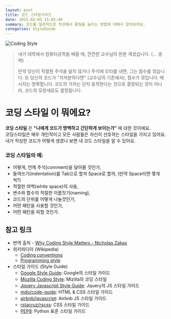 ```yaml
---
layout: post
title: 코드 스타일가이드
date: 2015-02-03 15:02:49
summary: 코드를 일관적으로 작성해서 품질을 높이는 방법에 대해서 알아보아요.
categories: StyleGuide
---
```


![Coding Style](http://media.mediatemple.netdna-cdn.com/wp-content/uploads/2012/10/start-image-500.jpg)

> 내가 대학에서 컴퓨터공학을 배울 때, 깐깐한 교수님이 한분 계셨습니다. (... 생략)
>
> 만약 당신이 적절한 주석을 달지 않거나 주석에 오타를 내면, 그는 점수를 깎습니다. 또 당신의 코드가 "지저분하다면" (교수님의 기준에서), 점수가 깎입니다. 메시지는 명확합니다. 코드의 가치는 단지 동작한다는 것으로 결정되는 것이 아니라, 코드의 모양새로도 결정됩니다.

# __코딩 스타일__ 이 뭐에요?

__코딩 스타일__ 은 __"나에게 코드가 명백하고 간단하게 보이는가"__ 에 대한 것이에요.<br>
코딩스타일은 매우 개인적이고 모든 사람들은 자신이 선호하는 스타일을 가지고 있어요.
내가 작성한 코드가 어떻게 생겼나 보면 내 코드 스타일을 알 수 있어요.


### 코딩 스타일의 예:

- 어떻게, 언제 주석(comment)을 달아줄 것인가,
- 들여쓰기(indentation)를 Tab으로 할까 Space로 할까, (만약 Space라면 몇개씩?)
- 적절한 여백(white space)의 사용,
- 변수와 함수의 적절한 이름짓기(naming),
- 코드의 단위를 어떻게 나눌것인가,
- 어떤 패턴을 사용할 것인가,
- 어떤 패턴을 피할 것인가.

참고 링크
---

- 번역 출처 - [Why Coding Style Matters - Nicholas Zakas](http://www.smashingmagazine.com/2012/10/25/why-coding-style-matters/)
- 위키피디아 (Wikipedia)
  + [Coding conventions](http://en.wikipedia.org/wiki/Coding_conventions)
  + [Programming style](http://en.wikipedia.org/wiki/Programming_style)
- 스타일 가이드 (Style Guide)
  + [Google Style Guide](https://code.google.com/p/google-styleguide/): Google의 스타일 가이드
  + [Mozilla Coding Style](https://developer.mozilla.org/en-US/docs/Mozilla/Developer_guide/Coding_Style): Mizilla의 코딩 스타일
  + [Jquery Javascript Style Guide](http://contribute.jquery.org/style-guide/js/): Jquery의 JS 스타일 가이드
  + [mdo/code-guide](http://codeguide.co/): HTML & CSS 스타일 가이드
  + [airbnb/javascript](https://github.com/airbnb/javascript): Airbnb JS 스타일 가이드
  + [rstacruz/rscss](https://github.com/rstacruz/rscss): CSS 스타일 가이드
  + [PEP8](https://www.python.org/dev/peps/pep-0008/): Python 표준 스타일 가이드

